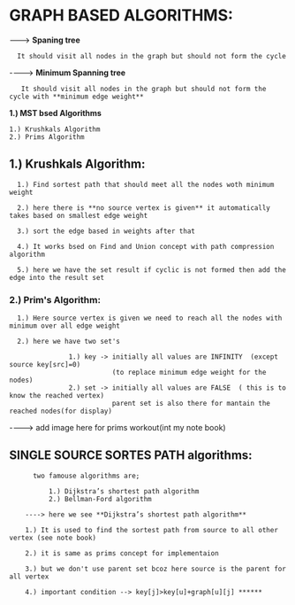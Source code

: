 # GRAPH BASED ALGORITHMS:  #

---> **Spaning tree**

      It should visit all nodes in the graph but should not form the cycle
      
----> **Minimum Spanning tree**
    
       It should visit all nodes in the graph but should not form the cycle with **minimum edge weight**
       
**1.) MST bsed Algorithms**

    1.) Krushkals Algorithm 
    2.) Prims Algorithm
    
## 1.) Krushkals Algorithm:  ##

      1.) Find sortest path that should meet all the nodes woth minimum weight
      
      2.) here there is **no source vertex is given** it automatically takes based on smallest edge weight
      
      3.) sort the edge based in weights after that
      
      4.) It works bsed on Find and Union concept with path compression algorithm
      
      5.) here we have the set result if cyclic is not formed then add the edge into the result set
      
### 2.) Prim's Algorithm:   ###

      1.) Here source vertex is given we need to reach all the nodes with minimum over all edge weight
      
      2.) here we have two set's
                  
                   1.) key -> initially all values are INFINITY  (except source key[src]=0)  
                              (to replace minimum edge weight for the nodes)
                   2.) set -> initially all values are FALSE  ( this is to know the reached vertex)
                              parent set is also there for mantain the reached nodes(for display)
                              
   ----> add image here for prims workout(int my note book)
                   
   ## SINGLE SOURCE SORTES PATH algorithms:    ##
   
          two famouse algorithms are;
            
              1.) Dijkstra’s shortest path algorithm
              2.) Bellman-Ford algorithm
             
        ----> here we see **Dijkstra’s shortest path algorithm** 
   
        1.) It is used to find the sortest path from source to all other vertex (see note book)
        
        2.) it is same as prims concept for implementaion
        
        3.) but we don't use parent set bcoz here source is the parent for all vertex
        
        4.) important condition --> key[j]>key[u]+graph[u][j] ******
      
